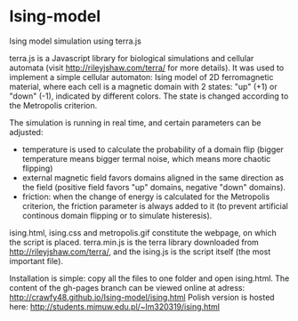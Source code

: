 Ising-model
===========

Ising model simulation using terra.js

terra.js is a Javascript library for biological simulations and cellular automata (visit http://rileyjshaw.com/terra/ for more details). It was used to implement a simple cellular automaton: Ising model of 2D ferromagnetic material, where each cell is a magnetic domain with 2 states: "up" (+1) or "down" (-1), indicated by different colors. The state is changed according to the Metropolis criterion.

The simulation is running in real time, and certain parameters can be adjusted:
- temperature is used to calculate the probability of a domain flip (bigger temperature means bigger termal noise, which means more chaotic flipping)
- external magnetic field favors domains aligned in the same direction as the field (positive field favors "up" domains, negative "down" domains).
- friction: when the change of energy is calculated for the Metropolis criterion, the friction parameter is always added to it (to prevent artificial continous domain flipping or to simulate histeresis).

ising.html, ising.css and metropolis.gif constitute the webpage, on which the script is placed. terra.min.js is the terra library downloaded from http://rileyjshaw.com/terra/, and the ising.js is the script itself (the most important file).

Installation is simple: copy all the files to one folder and open ising.html. The content of the gh-pages branch can be viewed online at adress: http://crawfy48.github.io/Ising-model/ising.html
Polish version is hosted here: http://students.mimuw.edu.pl/~lm320319/ising.html

